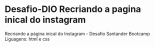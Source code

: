 # Desafio-DIO Recriando a pagina inical do instagram

Recriando a página inical do Instagram - Desafio Santander Bootcamp 
Liguagens: html e css
